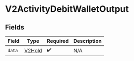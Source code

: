# V2ActivityDebitWalletOutput


## Fields

| Field                                   | Type                                    | Required                                | Description                             |
| --------------------------------------- | --------------------------------------- | --------------------------------------- | --------------------------------------- |
| `data`                                  | [V2Hold](../../models/shared/v2hold.md) | :heavy_check_mark:                      | N/A                                     |